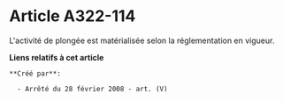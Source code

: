 # Article A322-114

L'activité de plongée est matérialisée selon la réglementation en vigueur.

**Liens relatifs à cet article**

	**Créé par**:

	  - Arrêté du 28 février 2008 - art. (V)
